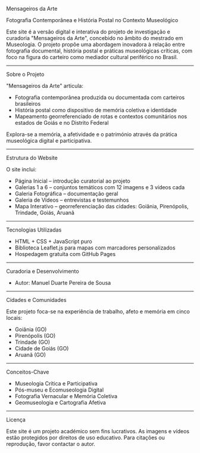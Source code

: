 Mensageiros da Arte

Fotografia Contemporânea e História Postal no Contexto Museológico

Este site é a versão digital e interativa do projeto de investigação e curadoria "Mensageiros da Arte", concebido no âmbito do mestrado em Museologia. O projeto propõe uma abordagem inovadora à relação entre fotografia documental, história postal e práticas museológicas críticas, com foco na figura do carteiro como mediador cultural periférico no Brasil.

---

Sobre o Projeto

"Mensageiros da Arte" articula:
- Fotografia contemporânea produzida ou documentada com carteiros brasileiros
- História postal como dispositivo de memória coletiva e identidade
- Mapeamento georreferenciado de rotas e contextos comunitários nos estados de Goiás e no Distrito Federal

Explora-se a memória, a afetividade e o património através da prática museológica digital e participativa.

---

Estrutura do Website

O site inclui:

- Página Inicial – introdução curatorial ao projeto
- Galerias 1 a 6 – conjuntos temáticos com 12 imagens e 3 vídeos cada
- Galeria Fotográfica – documentação geral
- Galeria de Vídeos – entrevistas e testemunhos
- Mapa Interativo – georreferenciação das cidades: Goiânia, Pirenópolis, Trindade, Goiás, Aruanã

---

Tecnologias Utilizadas

- HTML + CSS + JavaScript puro
- Biblioteca Leaflet.js para mapas com marcadores personalizados
- Hospedagem gratuita com GitHub Pages

---

Curadoria e Desenvolvimento

- Autor: Manuel Duarte Pereira de Sousa  

---

Cidades e Comunidades

Este projeto foca-se na experiência de trabalho, afeto e memória em cinco locais:

- Goiânia (GO)
- Pirenópolis (GO)
- Trindade (GO)
- Cidade de Goiás (GO)
- Aruanã (GO)

---

Conceitos-Chave

- Museologia Crítica e Participativa  
- Pós-museu e Ecomuseologia Digital  
- Fotografia Vernacular e Memória Coletiva  
- Geomuseologia e Cartografia Afetiva

---

Licença

Este site é um projeto académico sem fins lucrativos. As imagens e vídeos estão protegidos por direitos de uso educativo. Para citações ou reprodução, favor contactar o autor.


